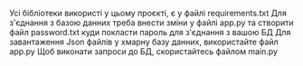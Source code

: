 Усі бібліотеки використі у цьому проєкті, є у файлі requirements.txt
Для з'єднання з базою данних треба внести зміни у файлі app.py та створити файл password.txt куди покласти пароль для з'єднання з вашою БД
Для завантаження Json файлів у хмарну базу данних, використайте файл app.py
Щоб виконати запроси до БД, скористайтесь файлом main.py
